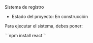 <hi> Sistema de registro </h1>

- Estado del proyecto: En construcción

Para ejecutar el sistema, debes poner:

´´´npm install react´´´
